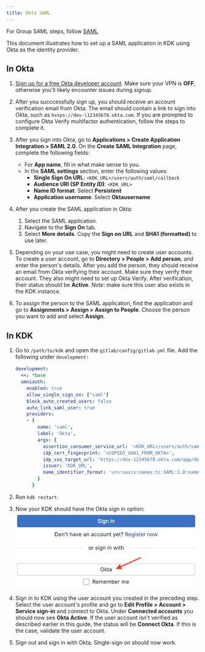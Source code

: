 ```yaml
---
title: Okta SAML
---
```


For Group SAML steps, follow [SAML](saml.md)

This document illustrates how to set up a SAML application in KDK using Okta as the identity provider. 

## In Okta

1. [Sign up for a free Okta developer account](https://developer.okta.com/signup/). Make sure your VPN is **OFF**, otherwise you'll likely encounter issues during signup.
1. After you succcessfully sign up, you should receive an account verification email from Okta. The email should contain a link to sign into Okta, such as `hxxps://dev-\12345678.okta.com`. If you are prompted to configure Okta Verify multifactor authentication, follow the steps to complete it.
1. After you sign into Okta, go to **Applications > Create Application Integration > SAML 2.0**. On the **Create SAML Integration** page, complete the following fields:

   - For **App name**, fill in what make sense to you.
   - In the **SAML settings** section, enter the following values:
     - **Single Sign On URL**: `<KDK_URL>/users/auth/saml/callback`
     - **Audience URI (SP Entity ID)**: `<KDK_URL>`
     - **Name ID format**: Select **Persistent**
     - **Application username**: Select **Oktausername**
1. After you create the SAML application in Okta:
   1. Select the SAML application.
   1. Navigate to the **Sign On** tab.
   1. Select **More details**. Copy the **Sign on URL** and **SHA1 (formatted)** to use later.
1. Depending on your use case, you might need to create user accounts. To create a user account, go to **Directory > People > Add person**, and enter the person's details. After you add the person, they should receive an email from Okta verifying their account. Make sure they verify their account. They also might need to set up Okta Verify. After verification, their status should be **Active**. *Note*: make sure this user also exists in the KDK instance.
1. To assign the person to the SAML application, find the application and go to **Assignments > Assign > Assign to People**. Choose the person you want to add and select **Assign**. 

## In KDK

1. Go to `/path/to/kdk` and open the `gitlab/config/gitlab.yml` file. Add the following under `development:`

   ```yaml
   development:
     <<: *base
     omniauth:
       enabled: true
       allow_single_sign_on: ["saml"]
       block_auto_created_users: false
       auto_link_saml_user: true
       providers:
       - {
           name: 'saml',
           label: 'Okta', 
           args: {
             assertion_consumer_service_url: '<KDK_URL>/users/auth/saml/callback',
             idp_cert_fingerprint: '<COPIED_SHA1_FROM_OKTA>',
             idp_sso_target_url: 'https://dev-12345678.okta.com/app/dev-12345678_xxxxxxx_1/xxxxxxxxxxxx/sso/saml',
             issuer: 'KDK_URL',
             name_identifier_format: 'urn:oasis:names:tc:SAML:2.0:nameid-format:persistent'
           }
         }
   ```

1. Run `kdk restart`.
1. Now your KDK should have the Okta sign in option:
   ![KDKWithOktaSignIn](img/kdk-with-okta-signin.png)
1. Sign in to KDK using the user account you created in the preceding step. Select the user account's profile and go to **Edit Profile > Account > Service sign-in** and connect to Okta. Under **Connected accounts** you should now see **Okta Active**. If the user account isn't verified as described earlier in this guide, the status will be **Connect Okta**. If this is the case, validate the user account.
1. Sign out and sign in with Okta. Single-sign on should now work.
